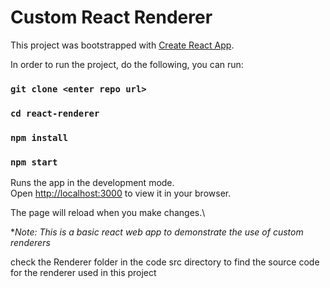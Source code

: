 # Custom React Renderer

This project was bootstrapped with [Create React App](https://github.com/facebook/create-react-app).

In order to run the project, do the following, you can run:

### `git clone <enter repo url>`

### `cd react-renderer`

### `npm install`

### `npm start`

Runs the app in the development mode.\
Open [http://localhost:3000](http://localhost:3000) to view it in your browser.

The page will reload when you make changes.\

**Note: This is a basic react web app to demonstrate the use of custom renderers*

check the Renderer folder in the code src directory to find the source code for the renderer used in this project
